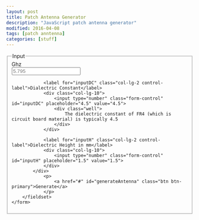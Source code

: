 ```yaml
---
layout: post
title: Patch Antenna Generator
description: "JavaScript patch antenna generator"
modified: 2016-04-08
tags: [patch anntenna]
categories: [stuff]
---
```


<div id="content">
	<form class="form-horizontal">
		<fieldset>
			<legend>Input</legend>
			<div class="form-group">
				<label for="inputGhz" class="col-lg-2 control-label">Ghz</label>
				<div class="col-lg-10">
					<input type="number" class="form-control" id="inputGhz" placeholder="5.795">
				</div>

				<label for="inputDC" class="col-lg-2 control-label">Dialectric Constant</label>
				<div class="col-lg-10">
					<input type="number" class="form-control" id="inputDC" placeholder="4.5" value="4.5">
					<div class="well">
						The dielectric constant of FR4 (which is circuit board material) is typically 4.5
					</div>
				</div>

				<label for="inputH" class="col-lg-2 control-label">Dielectric Height in mm</label>
				<div class="col-lg-10">
					<input type="number" class="form-control" id="inputH" placeholder="1.5" value="1.5">
				</div>
			</div>
				<p>
					<a href="#" id="generateAntenna" class="btn btn-primary">Generate</a>
				</p>
		</fieldset>
	</form>
</div>

<script>
	var c = 299792458;

	function drawAntenna() {
		var ghz = $( '#inputGhz' ).val();
		var dc = $( '#inputDC' ).val();
		var inputH = $( '#inputBar' ).val();
		
		var antenna = {};
		
		antenna.f_zero = ghz * 1000000000;

		antenna.sum_R = dc;

		antenna.h = inputH / 1000;


		antenna.width = (c/((2*antenna.f_zero)*Math.pow((antenna.sum_R+1)/2, 0.5 ) ));

		antenna.sum_eff = Math.pow( ((antenna.sum_R+1)/2)+((antenna.sum_R-1)/2)*(1+12*(antenna.h/antenna.width)), (-1/2) );

		antenna.L_eff = c/(2*antenna.f_zero*Math.pow(antenna.sum_eff, 0.5));

		antenna.delta_L = (0.412*antenna.h)*(((antenna.sum_eff+0.3)*((antenna.width/antenna.h)+0.264))/((antenna.sum_eff-0.258)*((antenna.width/antenna.h)+0.8)));

		antenna.height = antenna.L_Eff-2*(antenna.delta_L);

		antenna.length = antenna.L_eff-2*(antenna.delta_L);

		console.log( antenna );
		
	}

	$( '#generateAntenna' ).click( drawAntenna() );
</script>


